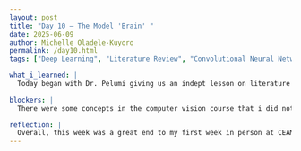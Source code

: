 ```yaml
---
layout: post
title: "Day 10 – The Model 'Brain' "
date: 2025-06-09
author: Michelle Oladele-Kuyoro
permalink: /day10.html
tags: ["Deep Learning", "Literature Review", "Convolutional Neural Network"]

what_i_learned: |
  Today began with Dr. Pelumi giving us an indept lesson on literature review and how to use different databases to search for legitimate resources that will be used to begin the draft of my teams' paper. I learned 
 
blockers: |
  There were some concepts in the computer vision course that i did not understand, but i was able to watch youtube videos on them and those videos really helped.

reflection: |
  Overall, this week was a great end to my first week in person at CEAMLS, I got a lot of work done and learned new concepts in deep learning and computer vision. I am looking forward to next week where Mr. Pelumi will teach my lap partners and I how to write technical reports on Overleaf, something I am excited to learn about. This has been a very productive and fun week. I was able to meet brand new people in person, got to know people in my cohort, my team members, and mentors.
---
```

